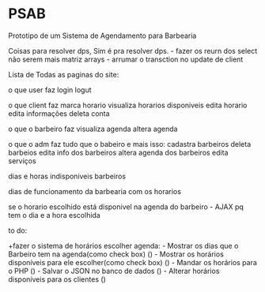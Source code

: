 # PSAB
 Prototipo de um Sistema de Agendamento para Barbearia

Coisas para resolver dps, Sim é pra resolver dps.
    - fazer os reurn dos select não serem mais matriz arrays 
    - arrumar o transction no update de client

Lista de Todas as paginas do site: 

o que user faz
    login
    logut

o que client faz
    marca horario
        visualiza horarios disponiveis
    edita horario
    edita informações
    deleta conta

o que o barbeiro faz
    visualiza agenda
    altera agenda

o que o adm faz 
    tudo que o babeiro e mais isso:
        cadastra barbeiros
        deleta barbeios
        edita info dos barbeiros
        altera agenda dos barbeiros
        edita serviços


dias e horas indisponiveis barbeiros

dias de funcionamento da barbearia com os horarios

se o horario escolhido está disponivel na agenda do barbeiro - AJAX pq tem o dia e a hora escolhida

to do: 

+fazer o sistema de horários escolher agenda:
    - Mostrar os dias que o Barbeiro tem na agenda(como check box)
        ()
    - Mostrar os horários disponíveis para ele escolher(como check box)
        ()
    - Mandar os horários para o PHP
        ()
    - Salvar o JSON no banco de dados
        ()
    - Alterar horários disponíveis para os clientes
        ()